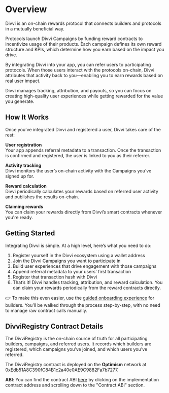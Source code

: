 # Overview

Divvi is an on-chain rewards protocol that connects builders and protocols in a mutually beneficial way.

Protocols launch Divvi Campaigns by funding reward contracts to incentivize usage of their products. Each campaign defines its own reward structure and KPIs, which determine how you earn based on the impact you drive.

By integrating Divvi into your app, you can refer users to participating protocols. When those users interact with the protocols on-chain, Divvi attributes that activity back to you—enabling you to earn rewards based on real user impact.

Divvi manages tracking, attribution, and payouts, so you can focus on creating high-quality user experiences while getting rewarded for the value you generate.

## How It Works

Once you’ve integrated Divvi and registered a user, Divvi takes care of the rest:

**User registration**  
Your app appends referral metadata to a transaction. Once the transaction is confirmed and registered, the user is linked to you as their referrer.

**Activity tracking**  
Divvi monitors the user’s on-chain activity with the Campaigns you’ve signed up for.

**Reward calculation**  
Divvi periodically calculates your rewards based on referred user activity and publishes the results on-chain.

**Claiming rewards**  
You can claim your rewards directly from Divvi’s smart contracts whenever you're ready.

## Getting Started

Integrating Divvi is simple. At a high level, here’s what you need to do:

1. Register yourself in the Divvi ecosystem using a wallet address
1. Join the Divvi Campaigns you want to participate in
1. Build user experiences that drive engagement with those campaigns
1. Append referral metadata to your users' first transaction
1. Register that transaction hash with Divvi
1. That’s it! Divvi handles tracking, attribution, and reward calculation. You can claim your rewards periodically from the reward contracts directly.

👉 To make this even easier, use the [guided onboarding experience](https://app.divvi.xyz/builders) for builders. You’ll be walked through the process step-by-step, with no need to manage raw contract calls manually.

## DivviRegistry Contract Details

The DivviRegistry is the on-chain source of truth for all participating builders, campaigns, and referred users. It records which builders are registered, which campaigns you’ve joined, and which users you’ve referred.

The DivviRegistry contract is deployed on the **Optimism** network at 0xEdb51A8C390fC84B1c2a40e0AE9C9882Fa7b7277.

**ABI**: You can find the contract ABI [here](https://optimistic.etherscan.io/address/0xEdb51A8C390fC84B1c2a40e0AE9C9882Fa7b7277#readProxyContract) by clicking on the implementation contract address and scrolling down to the "Contract ABI" section.
